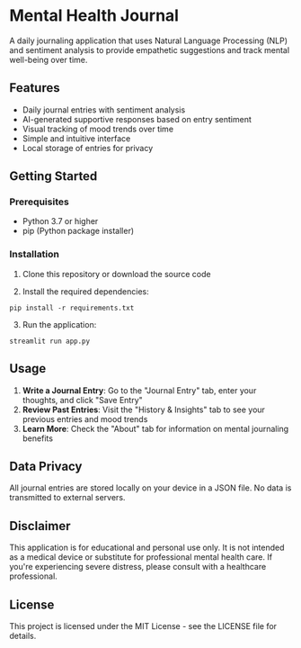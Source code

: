 # Mental Health Journal

A daily journaling application that uses Natural Language Processing (NLP) and sentiment analysis to provide empathetic suggestions and track mental well-being over time.

## Features

- Daily journal entries with sentiment analysis
- AI-generated supportive responses based on entry sentiment
- Visual tracking of mood trends over time
- Simple and intuitive interface
- Local storage of entries for privacy

## Getting Started

### Prerequisites

- Python 3.7 or higher
- pip (Python package installer)

### Installation

1. Clone this repository or download the source code

2. Install the required dependencies:
```
pip install -r requirements.txt
```

3. Run the application:
```
streamlit run app.py
```

## Usage

1. **Write a Journal Entry**: Go to the "Journal Entry" tab, enter your thoughts, and click "Save Entry"
2. **Review Past Entries**: Visit the "History & Insights" tab to see your previous entries and mood trends
3. **Learn More**: Check the "About" tab for information on mental journaling benefits

## Data Privacy

All journal entries are stored locally on your device in a JSON file. No data is transmitted to external servers.

## Disclaimer

This application is for educational and personal use only. It is not intended as a medical device or substitute for professional mental health care. If you're experiencing severe distress, please consult with a healthcare professional.

## License

This project is licensed under the MIT License - see the LICENSE file for details. 